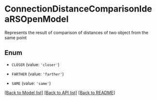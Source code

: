 # ConnectionDistanceComparisonIdeaRSOpenModel

Represents the result of comparison of distances of two object from the same point

## Enum

* `CLOSER` (value: `'closer'`)

* `FARTHER` (value: `'farther'`)

* `SAME` (value: `'same'`)

[[Back to Model list]](../README.md#documentation-for-models) [[Back to API list]](../README.md#documentation-for-api-endpoints) [[Back to README]](../README.md)


